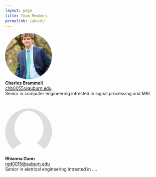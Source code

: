 ```yaml
---
layout: page
title: Team Members
permalink: /about/
---
```


<style>
    .headshot {
        width: 150px;
        height: 150px; /* Set a fixed height */
        object-fit: cover; /* Prevents the image from stretching */
        border-radius: 50%; /* Optional: Makes the images circular */
    }
</style>

<div style="display: flex; gap: 40px; flex-wrap: wrap;">
  <div style="text-align: left;">
    <img src="/assets/images/charles_headshot.jpeg" alt="Charles Brammell" class="headshot">
    <br>
    <strong>Charles Brammell</strong>
    <br>
    <a href="mailto:chb0055@auburn.edu">chb0055@auburn.edu</a>
    <br>
    Senior in computer engineering intrested in signal processing and MRI.
  </div>
  <!-- Add more team members here inside their own div -->
  <div>
    <img src="/assets/images/placeholder_headshot.png" alt="Rhianna Dunn" class="headshot">
    <br>
    <strong>Rhianna Dunn</strong>
    <br>
    <a href="mailto:rgd0015@auburn.edu">rgd0015@auburn.edu</a>
    <br>
    Senior in eletrical engineering intrested in ....
  </div>
</div>